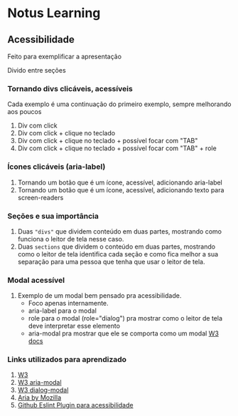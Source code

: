 # Notus Learning

## Acessibilidade

Feito para exemplificar a apresentação

Divido entre seções

### Tornando divs clicáveis, acessíveis

Cada exemplo é uma continuação do primeiro exemplo, sempre melhorando aos poucos

1. Div com click
2. Div com click + clique no teclado
3. Div com click + clique no teclado + possível focar com "TAB"
4. Div com click + clique no teclado + possível focar com "TAB" + role

### Ícones clicáveis (aria-label)

1. Tornando um botão que é um ícone, acessível, adicionando aria-label
2. Tornando um botão que é um ícone, acessível, adicionando texto para screen-readers

### Seções e sua importância

1. Duas `"divs"` que dividem conteúdo em duas partes, mostrando como funciona o leitor de tela nesse caso.
2. Duas `sections` que dividem o conteúdo em duas partes, mostrando como o leitor de tela identifica cada seção e como fica melhor a sua separação para uma pessoa que tenha que usar o leitor de tela.

### Modal acessível

1. Exemplo de um modal bem pensado pra acessibilidade.
   - Foco apenas internamente.
   - aria-label para o modal
   - role para o modal (role="dialog") pra mostrar como o leitor de tela deve interpretar esse elemento
   - aria-modal pra mostrar que ele se comporta como um modal [W3 docs](https://www.w3.org/TR/wai-aria-1.1/#aria-modal)

### Links utilizados para aprendizado

1. [W3](https://www.w3.org/WAI/fundamentals/accessibility-principles/)
2. [W3 aria-modal](https://www.w3.org/TR/wai-aria-1.1/#aria-modal)
3. [W3 dialog-modal](https://www.w3.org/WAI/ARIA/apg/patterns/dialog-modal/)
4. [Aria by Mozilla](https://developer.mozilla.org/en-US/docs/Web/Accessibility/ARIA)
5. [Github Eslint Plugin para acessibilidade](https://github.com/jsx-eslint/eslint-plugin-jsx-a11y/tree/main/docs/rules)